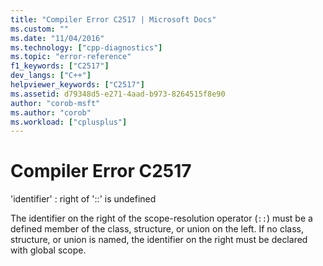 ```yaml
---
title: "Compiler Error C2517 | Microsoft Docs"
ms.custom: ""
ms.date: "11/04/2016"
ms.technology: ["cpp-diagnostics"]
ms.topic: "error-reference"
f1_keywords: ["C2517"]
dev_langs: ["C++"]
helpviewer_keywords: ["C2517"]
ms.assetid: d79348d5-e271-4aad-b973-8264515f8e90
author: "corob-msft"
ms.author: "corob"
ms.workload: ["cplusplus"]
---
```

# Compiler Error C2517
'identifier' : right of '::' is undefined  
  
 The identifier on the right of the scope-resolution operator (`::`) must be a defined member of the class, structure, or union on the left. If no class, structure, or union is named, the identifier on the right must be declared with global scope.